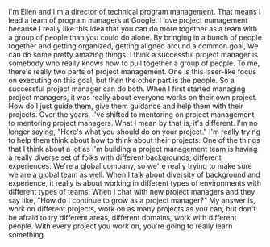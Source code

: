 I'm Ellen and I'm a director of technical program management. That means I lead a team of
program managers at Google. I love project management because I really like this
idea that you can do more together as a team with a group of people than
you could do alone. By bringing in a bunch of people together and getting organized, getting aligned
around a common goal, We can do some pretty
amazing things. I think a successful project
manager is somebody who really knows how to pull
together a group of people. To me, there's really two
parts of project management. One is this laser-like focus
on executing on this goal, but then the other
part is the people. So a successful project
manager can do both. When I first started
managing project managers, it was really about everyone
works on their own project. How do I just guide them, give them guidance and help
them with their projects. Over the years, I've shifted to mentoring on
project management, to mentoring project managers. What I mean by that
is, it's different. I'm no longer saying, "Here's what you should
do on your project." I'm really trying to
help them think about how to think about
their projects. One of the things that I think about a lot as I'm building a project management
team is having a really diverse set
of folks with different backgrounds,
different experiences. We're a global company, so we're really trying
to make sure we are a global team as well. When I talk about diversity
of background and experience, it really is about working
in different types of environments with
different types of teams. When I chat with new project
managers and they say like, "How do I continue to grow
as a project manager?" My answer is, work on
different projects, work on as many
projects as you can, but don't be afraid to
try different areas, different domains, work
with different people. With every project you work on, you're going to really
learn something.
